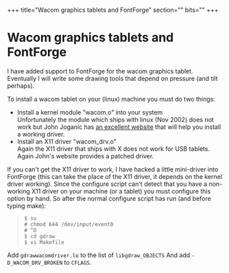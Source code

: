 +++
title="Wacom graphics tablets and FontForge"
section=""
bits=""
+++


Wacom graphics tablets and FontForge
====================================

I have added support to FontForge for the wacom graphics tablet.
Eventually I will write some drawing tools that depend on pressure (and
tilt perhaps).

To install a wacom tablet on your (linux) machine you must do two
things:

-   Install a kernel module "wacom.o" into your system\
     Unfortunately the module which ships with linux (Nov 2002) does not
    work but John Joganic has [an excellent
    website](http://linuxwacom.sf.net/) that will help you install a
    working driver.
-   Install an X11 driver "wacom\_drv.o"\
     Again the X11 driver that ships with X does not work for USB
    tablets. Again John's website provides a patched driver.

If you can't get the X11 driver to work, I have hacked a little
mini-driver into FontForge (this can take the place of the X11 driver,
it depends on the kernel driver working). Since the configure script
can't detect that you have a non-working X11 driver on your machine (or
a tablet) you must configure this option by hand. So after the normal
configure script has run (and before typing make):

>     $ su
>     # chmod 644 /dev/input/event0
>     # ^D
>     $ cd gdraw
>     $ vi Makefile

Add `gdrawwacomdriver.lo` to the list of `libgdraw_OBJECTS` And add
`-D_WACOM_DRV_BROKEN` to `CFLAGS`.
